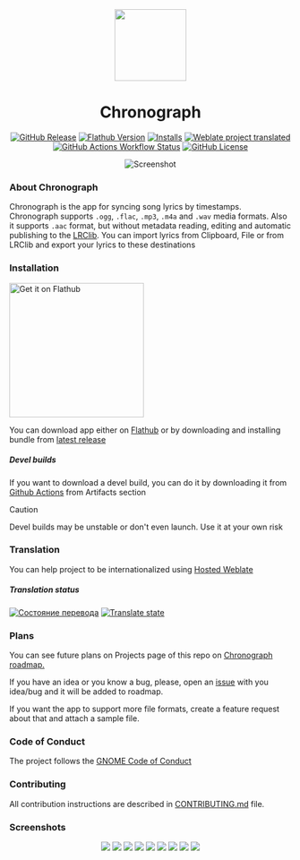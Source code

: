 <div align="center">

<img src="data/icons/hicolor/scalable/apps/io.github.dzheremi2.lrcmake-gtk.svg" width="128" height="128">

# Chronograph
[flathub-url]: https://flathub.org/apps/io.github.dzheremi2.lrcmake-gtk
[installs-img]: https://img.shields.io/flathub/downloads/io.github.dzheremi2.lrcmake-gtk?style=for-the-badge&color=gree&logo=flathub

[![GitHub Release](https://img.shields.io/github/v/release/Dzheremi2/Chronograph?style=for-the-badge&color=000B3C&logo=github)](https://github.com/Dzheremi2/Chronograph/releases/latest)
<a href="https://flathub.org/apps/io.github.dzheremi2.lrcmake-gtk"><img alt="Flathub Version" src="https://img.shields.io/flathub/v/io.github.dzheremi2.lrcmake-gtk?style=for-the-badge&logo=flathub&color=lightblue"></a>
[![Installs][installs-img]][flathub-url]
[![Weblate project translated](https://img.shields.io/weblate/progress/dzheremi?style=for-the-badge&logo=weblate&logoColor=white&logoSize=auto&color=magenta&cacheSeconds=600)](https://hosted.weblate.org/projects/lrcmake/chronograph/)
<a href="https://github.com/Dzheremi2/Chronograph/actions"><img alt="GitHub Actions Workflow Status" src="https://img.shields.io/github/actions/workflow/status/Dzheremi2/Chronograph/.github%2Fworkflows%2Fci.yml?style=for-the-badge&logo=github"></a>
[![GitHub License](https://img.shields.io/github/license/Dzheremi2/Chronograph?style=for-the-badge&color=C25D00)](https://github.com/Dzheremi2/Chronograph/blob/master/LICENSE)

![Screenshot](docs/screenshots/libB.png)

</div>

### About Chronograph
Chronograph is the app for syncing song lyrics by timestamps. 
Chronograph supports `.ogg`, `.flac`, `.mp3`, `.m4a` and `.wav` media formats.
Also it supports `.aac` format, but without metadata reading, editing and automatic publishing to the [LRClib](https://lrclib.net).
You can import lyrics from Clipboard, File or from LRClib and export your lyrics to these destinations

### Installation
<a href='https://flathub.org/apps/io.github.dzheremi2.lrcmake-gtk'>
    <img width='240' alt='Get it on Flathub' src='https://flathub.org/api/badge?svg&locale=en'/>
</a>

You can download app either on [Flathub](https://flathub.org/apps/io.github.dzheremi2.lrcmake-gtk) or by downloading and installing bundle from [latest release](https://github.com/Dzheremi2/Chronograph/releases/latest)

##### *Devel builds*

If you want to download a devel build, you can do it by downloading it from [Github Actions](https://github.com/Dzheremi2/Chronograph/actions) from Artifacts section

>[!CAUTION]
>Devel builds may be unstable or don't even launch. Use it at your own risk

### Translation
You can help project to be internationalized using [Hosted Weblate](https://hosted.weblate.org/projects/dzheremi/chronograph/)

##### Translation status

[![Состояние перевода](https://hosted.weblate.org/widget/dzheremi/chronograph/287x66-black.png)](https://hosted.weblate.org/engage/dzheremi/)
[![Translate state](https://hosted.weblate.org/widget/dzheremi/chronograph/multi-auto.svg)](https://hosted.weblate.org/engage/dzheremi/)

### Plans
You can see future plans on Projects page of this repo on [Chronograph roadmap.](https://github.com/users/Dzheremi2/projects/2)

If you have an idea or you know a bug, please, open an [issue](https://github.com/Dzheremi2/Chronograph/issues) with you idea/bug and it will be added to roadmap.

If you want the app to support more file formats, create a feature request about that and attach a sample file.

### Code of Conduct
The project follows the [GNOME Code of Conduct](https://conduct.gnome.org)

### Contributing
All contribution instructions are described in [CONTRIBUTING.md](https://github.com/Dzheremi2/Chronograph/blob/master/CONTRIBUTING.md) file.

### Screenshots
<div align="center">

![](docs/screenshots/libLB.png)
![](docs/screenshots/libW.png)
![](docs/screenshots/libLW.png)
![](docs/screenshots/syncB.png)
![](docs/screenshots/syncCB.png)
![](docs/screenshots/syncW.png)
![](docs/screenshots/syncCW.png)
![](docs/screenshots/lrclibB.png)
![](docs/screenshots/lrclibW.png)

</div>
